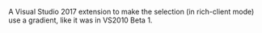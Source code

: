 A Visual Studio 2017 extension to make the selection (in rich-client mode) use a gradient, like it was in VS2010 Beta 1.
